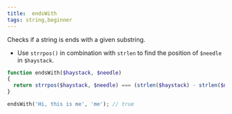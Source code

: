 ```yaml
---
title:  endsWith
tags: string,beginner
---
```


Checks if a string is ends with a given substring.

- Use `strrpos()` in combination with `strlen` to find the position of `$needle` in `$haystack`.

```php
function endsWith($haystack, $needle)
{
  return strrpos($haystack, $needle) === (strlen($haystack) - strlen($needle));
}
```

```php
endsWith('Hi, this is me', 'me'); // true
```

